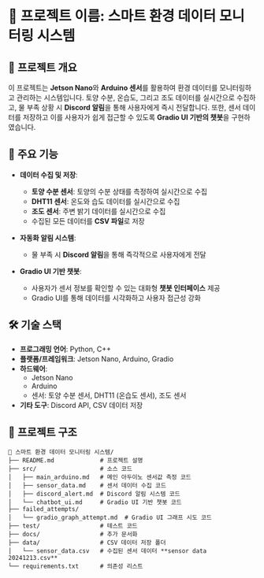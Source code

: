 # 🌱 **프로젝트 이름: 스마트 환경 데이터 모니터링 시스템**

## 📖 **프로젝트 개요**
이 프로젝트는 **Jetson Nano**와 **Arduino 센서**를 활용하여 환경 데이터를 모니터링하고 관리하는 시스템입니다. 
토양 수분, 온습도, 그리고 조도 데이터를 실시간으로 수집하고, 물 부족 상황 시 **Discord 알림**을 통해 사용자에게 즉시 전달합니다. 또한, 센서 데이터를 저장하고 이를 사용자가 쉽게 접근할 수 있도록 **Gradio UI 기반의 챗봇**을 구현하였습니다.

## 🚀 **주요 기능**
- **데이터 수집 및 저장**:
  - **토양 수분 센서**: 토양의 수분 상태를 측정하여 실시간으로 수집
  - **DHT11 센서**: 온도와 습도 데이터를 실시간으로 수집
  - **조도 센서**: 주변 밝기 데이터를 실시간으로 수집
  - 수집된 모든 데이터를 **CSV 파일**로 저장

- **자동화 알림 시스템**:
  - 물 부족 시 **Discord 알림**을 통해 즉각적으로 사용자에게 전달

- **Gradio UI 기반 챗봇**:
  - 사용자가 센서 정보를 확인할 수 있는 대화형 **챗봇 인터페이스** 제공
  - Gradio UI를 통해 데이터를 시각화하고 사용자 접근성 강화

## 🛠️ **기술 스택**
- **프로그래밍 언어**: Python, C++
- **플랫폼/프레임워크**: Jetson Nano, Arduino, Gradio
- **하드웨어**:
  - Jetson Nano
  - Arduino
  - 센서: 토양 수분 센서, DHT11 (온습도 센서), 조도 센서
- **기타 도구**: Discord API, CSV 데이터 저장

## 📂 **프로젝트 구조**
```plaintext
📁 스마트 환경 데이터 모니터링 시스템/
├── README.md             # 프로젝트 설명
├── src/                  # 소스 코드
│   ├── main_arduino.md   # 메인 아두이노 센서값 측정 코드 
│   ├── sensor_data.md    # 센서 데이터 수집 코드 
│   ├── discord_alert.md  # Discord 알림 시스템 코드 
│   └── chatbot_ui.md     # Gradio UI 기반 챗봇 코드
├── failed_attempts/
│   └── gradio_graph_attempt.md  # Gradio UI 그래프 시도 코드
├── test/                 # 테스트 코드
├── docs/                 # 추가 문서화 
├── data/                 # CSV 데이터 저장 폴더 
│   └── sensor_data.csv   # 수집된 센서 데이터 **sensor data 20241213.csv**
└── requirements.txt      # 의존성 리스트
